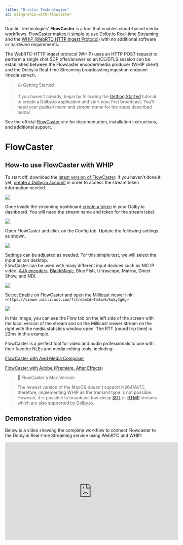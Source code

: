 ```yaml
---
title: "Drastic Technologies"
id: using-whip-with-flowcaster
---
```

Drastic Technologies' **FlowCaster** is a tool that enables cloud-based media workflows. FlowCaster makes it simple to use Dolby.io Real-time Streaming and the [WHIP (WebRTC HTTP Ingest Protocol)](/millicast/broadcast/webrtc-whip.md) with no additional software or hardware requirements.

The WebRTC-HTTP ingest protocol (WHIP) uses an HTTP POST request to perform a single shot SDP offer/answer so an ICE/DTLS session can be established between the Flowcaster encoder/media producer (WHIP client) and the Dolby.io Real-time Streaming broadcasting ingestion endpoint (media server).

> 👍 Getting Started
> 
> If you haven't already, begin by following the [Getting Started](/millicast/getting-started/index.md) tutorial to create a Dolby.io application and start your first broadcast. You'll need your _publish token_ and _stream name_ for the steps described below.

See the official [FlowCaster](https://www.drastic.tv/productsmenu-56/networkstreaminglist/flowcaster) site for documentation, installation instructions, and additional support.

# FlowCaster

## How-to use FlowCaster with WHIP

To start off, download the [latest version of FlowCaster](https://www.drastic.tv/productsmenu-56/networkstreaminglist/flowcaster). If you haven't done it yet, [create a Dolby.io account](https://dashboard.dolby.io/signup/) in order to access the stream token information needed. 


![](https://cdn.TODO.io/docs/readme/547b783-a51bd5e-Flowcaster-Millicast.png)



Once inside the streaming dashboard,[create a token](/millicast/streaming-dashboard/managing-your-tokens.md) in your Dolby.io dashboard. You will need the stream name and token for the stream label.


![](https://cdn.TODO.io/docs/readme/f71e8f6-flowcaster-whip-token.png)



Open FlowCaster and click on the Config tab. Update the following settings as shown. 


![](https://cdn.TODO.io/docs/readme/e582d74-FlowCaster_Whip.png)



Settings can be adjusted as needed. For this simple test, we will select the input as our desktop.  
FlowCaster can be used with many different input devices such as NIC IP video, [AJA encoders](https://www.aja.com/family/streaming), [BlackMagic](https://www.blackmagicdesign.com/products/blackmagicwebpresenter), Blue Fish, Ultrascope, Matrox,  Direct Show, and NDI. 


![](https://cdn.TODO.io/docs/readme/797cfcf-FlowCaster_Whip_2.png)



Select Enable on FlowCaster and open the Millicast viewer link:  
`<https://viewer.millicast.com/?streamId=TmJiwk/kwky3g6g>`


![](https://cdn.TODO.io/docs/readme/bf6ef7f-FlowCaster_Whip_3.png)



In this image, you can see the Flow tab on the left side of the screen with the local version of the stream and on the Millicast viewer stream on the right with the media statistics window open. The RTT (round trip time) is 22ms in this example.

FlowCaster is a perfect tool for video and audio professionals to use with their favorite NLEs and media editing tools, including:

[FlowCaster with Avid Media Composer](https://www.drastic.tv/support-59/supporttipstechnical/102-using-flowcaster-with-avid-mediacomposer) 

[FlowCaster with Adobe (Premiere, After Effects)](https://www.drastic.tv/support-59/supporttipstechnical/100-using-flowcaster-with-adobe-premiere-after-effects)

> 🚧 FlowCaster's Mac Version
> 
> The newest version of the MacOS doesn't support H264/AV1C, therefore, implementing WHIP as the transmit type is not possible. However, it is possible to broadcast low-delay [SRT](/millicast/broadcast/using-srt.md) or [RTMP](/millicast/broadcast/using-rtmp-and-rtmps.md) streams which are also supported by Dolby.io.

## Demonstration video

Below is a video showing the complete workflow to connect Flowcaster to the Dolby.io Real-time Streaming service using WebRTC and WHIP:

<div align="center">

<iframe width="560" height="315" src="https://www.youtube.com/embed/LHwiQPJo0QI" title="YouTube video player" frameborder="0" allow="accelerometer; autoplay; clipboard-write; encrypted-media; gyroscope; picture-in-picture; web-share" allowfullscreen></iframe>
</div>
